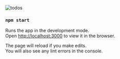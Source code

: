 ![todos](https://user-images.githubusercontent.com/34643600/121011826-b040a780-c7b4-11eb-94fb-60329c0acf62.jpg)


### `npm start`

Runs the app in the development mode.\
Open [http://localhost:3000](http://localhost:3000) to view it in the browser.

The page will reload if you make edits.\
You will also see any lint errors in the console.

